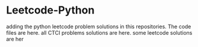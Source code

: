 # Leetcode-Python
adding the python leetcode problem solutions in this repositories. 
The code files are here.
all CTCI problems solutions are here.
some leetcode solutions are her













































































































































































































































































































































































































































































































































































































































































































































































































































































































































































